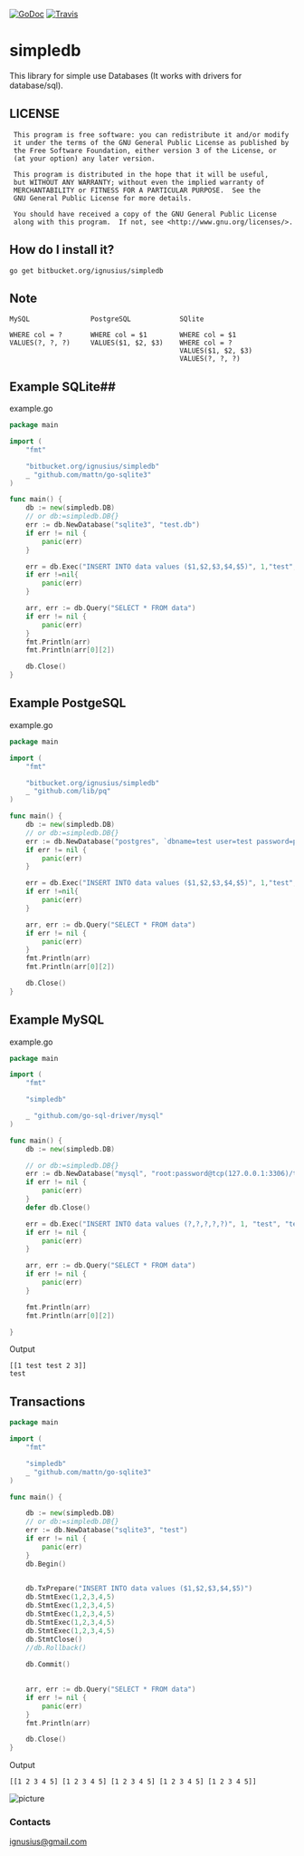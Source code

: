 [![GoDoc](https://godoc.org/github.com/"github.com/ignusius/simpledb"?status.svg)](http://godoc.org/github.com/ignusius/simpledb)
[![Travis](https://travis-ci.org/ignusius/simpledb.svg)](https://travis-ci.org/ignusius/simpledb)

# simpledb #

This library for simple use Databases (It works with drivers for database/sql).

## LICENSE ##
```
 This program is free software: you can redistribute it and/or modify
 it under the terms of the GNU General Public License as published by
 the Free Software Foundation, either version 3 of the License, or
 (at your option) any later version.

 This program is distributed in the hope that it will be useful,
 but WITHOUT ANY WARRANTY; without even the implied warranty of
 MERCHANTABILITY or FITNESS FOR A PARTICULAR PURPOSE.  See the
 GNU General Public License for more details.

 You should have received a copy of the GNU General Public License
 along with this program.  If not, see <http://www.gnu.org/licenses/>.
```
## How do I install it? ##
```
go get bitbucket.org/ignusius/simpledb
```

## Note ##

```
MySQL               PostgreSQL            SQlite

WHERE col = ?       WHERE col = $1        WHERE col = $1 
VALUES(?, ?, ?)     VALUES($1, $2, $3)    WHERE col = ?
                                          VALUES($1, $2, $3) 
										  VALUES(?, ?, ?)
```

## Example SQLite##

example.go

```go
package main

import (
	"fmt"

	"bitbucket.org/ignusius/simpledb"
	_ "github.com/mattn/go-sqlite3"
)

func main() {
	db := new(simpledb.DB)
	// or db:=simpledb.DB{}
	err := db.NewDatabase("sqlite3", "test.db")
	if err != nil {
		panic(err)
	}

	err = db.Exec("INSERT INTO data values ($1,$2,$3,$4,$5)", 1,"test","test",2,3)
	if err !=nil{
		panic(err)
	}

	arr, err := db.Query("SELECT * FROM data")
	if err != nil {
		panic(err)
	}
	fmt.Println(arr)
	fmt.Println(arr[0][2])

	db.Close()
}
```

## Example PostgeSQL ##

example.go
```go
package main

import (
	"fmt"

	"bitbucket.org/ignusius/simpledb"
	_ "github.com/lib/pq"
)

func main() {
	db := new(simpledb.DB)
	// or db:=simpledb.DB{}
	err := db.NewDatabase("postgres", `dbname=test user=test password=pass host=localhost port=5432  sslmode=disable`)
	if err != nil {
		panic(err)
	}

	err = db.Exec("INSERT INTO data values ($1,$2,$3,$4,$5)", 1,"test","test",2,3)
	if err !=nil{
		panic(err)
	}

	arr, err := db.Query("SELECT * FROM data")
	if err != nil {
		panic(err)
	}
	fmt.Println(arr)
	fmt.Println(arr[0][2])

	db.Close()
}
```

## Example MySQL ##

example.go

```go
package main

import (
	"fmt"

	"simpledb"

	_ "github.com/go-sql-driver/mysql"
)

func main() {
	db := new(simpledb.DB)

	// or db:=simpledb.DB{}
	err := db.NewDatabase("mysql", "root:password@tcp(127.0.0.1:3306)/test")
	if err != nil {
		panic(err)
	}
	defer db.Close()

	err = db.Exec("INSERT INTO data values (?,?,?,?,?)", 1, "test", "test", 2, 3)
	if err != nil {
		panic(err)
	}

	arr, err := db.Query("SELECT * FROM data")
	if err != nil {
		panic(err)
	}

	fmt.Println(arr)
	fmt.Println(arr[0][2])

}
```

Output
```
[[1 test test 2 3]]
test
```

## Transactions ##

```go
package main

import (
    "fmt"

    "simpledb"
    _ "github.com/mattn/go-sqlite3"
)

func main() {

    db := new(simpledb.DB)
    // or db:=simpledb.DB{}
    err := db.NewDatabase("sqlite3", "test")
    if err != nil {
        panic(err)
    }
    db.Begin()
    

    db.TxPrepare("INSERT INTO data values ($1,$2,$3,$4,$5)")
    db.StmtExec(1,2,3,4,5)
    db.StmtExec(1,2,3,4,5)
    db.StmtExec(1,2,3,4,5)
    db.StmtExec(1,2,3,4,5)
    db.StmtExec(1,2,3,4,5)
	db.StmtClose()
    //db.Rollback()
 
    db.Commit()
   

    arr, err := db.Query("SELECT * FROM data")
    if err != nil {
        panic(err)
    }
    fmt.Println(arr)

    db.Close()
}
```
Output
```
[[1 2 3 4 5] [1 2 3 4 5] [1 2 3 4 5] [1 2 3 4 5] [1 2 3 4 5]]
```

![picture](examples/lulz.jpg)

### Contacts ###

ignusius@gmail.com
